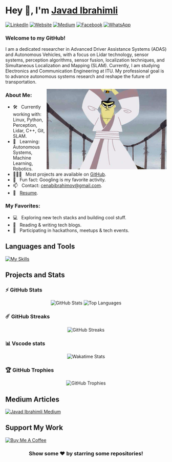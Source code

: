 # Hey 👋, I'm [Javad Ibrahimli](https://github.com/cavadibrahimli1/)




[![LinkedIn](https://img.shields.io/badge/-LinkedIn-0e76a8?style=flat-square&logo=Linkedin&logoColor=white)](https://www.linkedin.com/in/cavadibrahimli/)
[![Website](https://img.shields.io/badge/Website-3b5998?style=flat-square&logo=google-chrome&logoColor=white)](https://web.itu.edu.tr/ibrahimli21/)
[![Medium](https://img.shields.io/badge/-Medium-000000?style=flat-square&logo=Medium&logoColor=white)](https://medium.com/@javadibrahimli)
[![Facebook](https://img.shields.io/badge/-Facebook-2986cc?style=flat-square&logo=Facebook&logoColor=white)](https://www.facebook.com/cavad.ibrahimli.33/)
[![WhatsApp](https://img.shields.io/badge/-WhatsApp-46ba14?style=flat-square&logo=WhatsApp&logoColor=white)](https://wa.me/905526013984?text=)

### Welcome to my GitHub! &nbsp; 

I am a dedicated researcher in Advanced Driver Assistance Systems (ADAS) and Autonomous Vehicles, with a focus on Lidar technology, sensor systems, perception algorithms, sensor fusion, localization techniques, and Simultaneous Localization and Mapping (SLAM). Currently, I am studying Electronics and Communication Engineering at ITU. My professional goal is to advance autonomous systems research and reshape the future of transportation.

<img align="right" height="250" width="375" alt="" src="https://github.com/cavadibrahimli1/documents/blob/ae5c1b88e1d411f1c68922ffa0ba1ca57d7dc2ba/26652e6329d71f0929b1e0f905c91cda.gif" />

### About Me:

- 🛠 &nbsp; Currently working with: Linux, Python, Perception, Lidar, C++, Git, SLAM.
- 🚀 &nbsp; Learning: Autonomous Systems, Machine Learning, Robotics.
- 👨🏻‍💻 &nbsp; Most projects are available on [GitHub](https://github.com/cavadibrahimli1).
- 👾 &nbsp; Fun fact: Googling is my favorite activity.
- 📫 &nbsp; Contact: cenabibrahimov@gmail.com.
- 📝 &nbsp; [Resume](https://github.com/cavadibrahimli1/documents/blob/main/Javad_Cv.pdf).

### My Favorites:

- 💻 &nbsp; Exploring new tech stacks and building cool stuff.
- 📰 &nbsp; Reading & writing tech blogs.
- 🍕 &nbsp; Participating in hackathons, meetups & tech events.

## Languages and Tools  
[![My Skills](https://skillicons.dev/icons?i=cpp,c,ros,python,tensorflow,latex,matlab,vscode,r,linux,git,github,cmake,arduino)](https://skillicons.dev)

## Projects and Stats

### ⚡ GitHub Stats

<div align="center">
  <img height="180em" src="https://github-readme-stats.vercel.app/api?username=cavadibrahimli1&show_icons=true&hide_border=true&count_private=true&include_all_commits=true&theme=dark" alt="GitHub Stats" />
  <img height="180em" src="https://github-readme-stats.vercel.app/api/top-langs/?username=cavadibrahimli1&exclude_repo=KNN-Image-Classification&show_icons=true&hide_border=true&layout=compact&langs_count=8&theme=dark" alt="Top Languages" />
</div>

### ☄️ GitHub Streaks

<div align="center">
  <img height="180em" src="https://github-readme-streak-stats.herokuapp.com/?user=cavadibrahimli1&hide_border=true&theme=dark" alt="GitHub Streaks" />
</div>

### 📊 Vscode stats

<div align="center">
  <img height="180em" src="https://github-readme-stats.vercel.app/api/wakatime?username=javadibrahimli&layout=compact&theme=dark&range=all_time" alt="Wakatime Stats" />
</div>

### 🏆 GitHub Trophies

<div align="center">
  <img src="https://github-profile-trophy.vercel.app/?username=cavadibrahimli1&theme=darkhub&no-frame=false&no-bg=false&margin-w=4" alt="GitHub Trophies" />
</div>


## Medium Articles
[![Javad Ibrahimli Medium](https://github-readme-medium.vercel.app/?username=javadibrahimli&limit=4&bg=black&text=white)](https://medium.com/@javadibrahimli)

## Support My Work
<a href="https://ko-fi.com/javadibrahimli" target="_blank"><img src="https://cdn.buymeacoffee.com/buttons/v2/default-yellow.png" alt="Buy Me A Coffee" height="60px" width="217px" ></a>

<div align="center">
  
### Show some ❤️ by starring some repositories!
  
</div>
